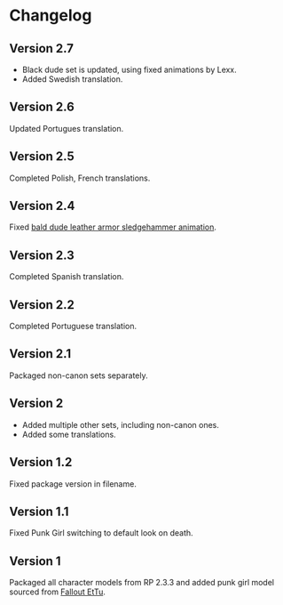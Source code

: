 # Changelog

## Version 2.7
- Black dude set is updated, using fixed animations by Lexx.
- Added Swedish translation.

## Version 2.6
Updated Portugues translation.

## Version 2.5
Completed Polish, French translations.

## Version 2.4
Fixed [bald dude leather armor sledgehammer animation](https://github.com/BGforgeNet/Fallout2_Hero_Appearance/issues/2).

## Version 2.3
Completed Spanish translation.

## Version 2.2
Completed Portuguese translation.

## Version 2.1
Packaged non-canon sets separately.

## Version 2
- Added multiple other sets, including non-canon ones.
- Added some translations.

## Version 1.2
Fixed package version in filename.

## Version 1.1
Fixed Punk Girl switching to default look on death.

## Version 1
Packaged all character models from RP 2.3.3 and added punk girl model sourced from [Fallout EtTu](https://github.com/BGforgeNet/Fallout2_Restoration_Project/issues/14).
